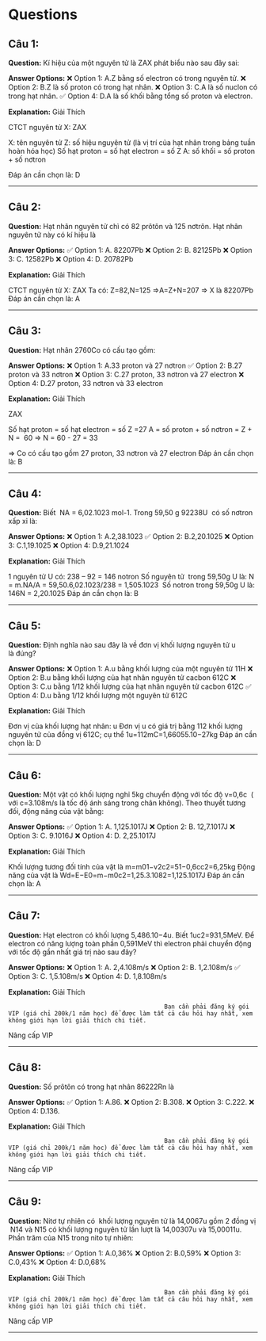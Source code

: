 # Questions

## Câu 1:

**Question:** Kí hiệu của một nguyên tử là ZAX phát biểu nào sau đây sai:

**Answer Options:**
❌ Option 1: A.Z bằng số electron có trong nguyên tử.
❌ Option 2: B.Z là số proton có trong hạt nhân.
❌ Option 3: C.A là số nuclon có trong hạt nhân.
✅ Option 4: D.A là số khối bằng tổng số proton và electron.

**Explanation:** Giải Thích



CTCT nguyên tử X: ZAX

X: tên nguyên tử
Z: số hiệu nguyên tử (là vị trí của hạt nhân trong bảng tuần hoàn hóa học)
Số hạt proton = số hạt electron = số Z
A: số khối = số proton + số nơtron

Đáp án cần chọn là: D

---

## Câu 2:

**Question:** Hạt nhân nguyên tử chì có 82 prôtôn và 125 nơtrôn. Hạt nhân nguyên tử này có kí hiệu là

**Answer Options:**
✅ Option 1: A. 82207Pb
❌ Option 2: B. 82125Pb
❌ Option 3: C. 12582Pb
❌ Option 4: D. 20782Pb

**Explanation:** Giải Thích



CTCT nguyên tử X: ZAX
Ta có: Z=82,N=125
⇒A=Z+N=207
=> X là 82207Pb
Đáp án cần chọn là: A

---

## Câu 3:

**Question:** Hạt nhân 2760Co có cấu tạo gồm:

**Answer Options:**
❌ Option 1: A.33 proton và 27 nơtron
✅ Option 2: B.27 proton và 33 nơtron
❌ Option 3: C.27 proton, 33 nơtron và 27 electron
❌ Option 4: D.27 proton, 33 nơtron và 33 electron

**Explanation:** Giải Thích


ZAX

Số hạt proton = số hạt electron = số Z =27
A = số proton + số nơtron = Z + N =  60 => N = 60 - 27 = 33

=> Co có cấu tạo gồm 27 proton, 33 nơtron và 27 electron
Đáp án cần chọn là: B

---

## Câu 4:

**Question:** Biết  NA = 6,02.1023 mol-1. Trong 59,50 g 92238U  có số nơtron xấp xỉ là:

**Answer Options:**
❌ Option 1: A.2,38.1023
✅ Option 2: B.2,20.1025
❌ Option 3: C.1,19.1025
❌ Option 4: D.9,21.1024

**Explanation:** Giải Thích



1 nguyên tử U có: 238 – 92 = 146 notron
Số nguyên tử  trong 59,50g U là: N = m.NA/A = 59,50.6,02.1023/238 = 1,505.1023
 Số notron trong 59,50g U là: 146N = 2,20.1025
Đáp án cần chọn là: B

---

## Câu 5:

**Question:** Định nghĩa nào sau đây là về đơn vị khối lượng nguyên tử u là đúng?

**Answer Options:**
❌ Option 1: A.u bằng khối lượng của một nguyên tử 11H
❌ Option 2: B.u bằng khối lượng của hạt nhân nguyên tử cacbon 612C
❌ Option 3: C.u bằng 1/12 khối lượng của hạt nhân nguyên tử cacbon 612C
✅ Option 4: D.u bằng 1/12 khối lượng một nguyên tử 612C

**Explanation:** Giải Thích



Đơn vị của khối lượng hạt nhân: u
Đơn vị u có giá trị bằng 112  khối lượng nguyên tử của đồng vị 612C; cụ thể
1u=112mC=1,66055.10−27kg
Đáp án cần chọn là: D

---

## Câu 6:

**Question:** Một vật có khối lượng nghỉ 5kg chuyển động với tốc độ v=0,6c  ( với c=3.108m/s là tốc độ ánh sáng trong chân không). Theo thuyết tương đối, động năng của vật bằng:

**Answer Options:**
✅ Option 1: A. 1,125.1017J
❌ Option 2: B. 12,7.1017J
❌ Option 3: C. 9.1016J
❌ Option 4: D. 2,25.1017J

**Explanation:** Giải Thích



Khối lượng tương đối tính của vật là
m=m01−v2c2=51−0,6cc2=6,25kg
Động năng của vật là
Wd=E−E0=m−m0c2=1,25.3.1082=1,125.1017J
Đáp án cần chọn là: A

---

## Câu 7:

**Question:** Hạt electron có khối lượng 5,486.10−4u. Biết 1uc2=931,5MeV. Để electron có năng lượng toàn phần 0,591MeV thì electron phải chuyển động với tốc độ gần nhất giá trị nào sau đây?

**Answer Options:**
❌ Option 1: A. 2,4.108m/s
❌ Option 2: B. 1,2.108m/s
✅ Option 3: C. 1,5.108m/s
❌ Option 4: D. 1,8.108m/s

**Explanation:** Giải Thích




                                                Bạn cần phải đăng ký gói VIP (giá chỉ 200k/1 năm học) để được làm tất cả câu hỏi hay nhất, xem không giới hạn lời giải thích chi tiết.
                                            

Nâng cấp VIP

---

## Câu 8:

**Question:** Số prôtôn có trong hạt nhân 86222Rn là

**Answer Options:**
✅ Option 1: A.86.
❌ Option 2: B.308.
❌ Option 3: C.222.
❌ Option 4: D.136.

**Explanation:** Giải Thích




                                                Bạn cần phải đăng ký gói VIP (giá chỉ 200k/1 năm học) để được làm tất cả câu hỏi hay nhất, xem không giới hạn lời giải thích chi tiết.
                                            

Nâng cấp VIP

---

## Câu 9:

**Question:** Nitơ tự nhiên có  khối lượng nguyên tử là 14,0067u gồm 2 đồng vị  N14 và N15 có khối lượng nguyên tử lần lượt là 14,00307u và 15,00011u. Phần trăm của N15 trong nito tự nhiên:

**Answer Options:**
✅ Option 1: A.0,36%
❌ Option 2: B.0,59%
❌ Option 3: C.0,43%
❌ Option 4: D.0,68%

**Explanation:** Giải Thích




                                                Bạn cần phải đăng ký gói VIP (giá chỉ 200k/1 năm học) để được làm tất cả câu hỏi hay nhất, xem không giới hạn lời giải thích chi tiết.
                                            

Nâng cấp VIP

---

